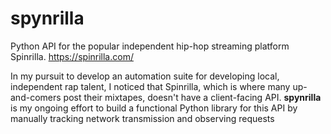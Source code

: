 # spynrilla
Python API for the popular independent hip-hop streaming platform Spinrilla. 
https://spinrilla.com/

In my pursuit to develop an automation suite for developing local, independent rap talent, I noticed that Spinrilla, which is where many up-and-comers post their mixtapes, doesn't have a client-facing API. **spynrilla** is my ongoing effort to build a functional Python library for this API by manually tracking network transmission and observing requests 
